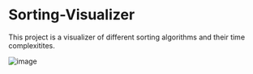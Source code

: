 # Sorting-Visualizer

This project is a visualizer of different sorting algorithms and their time complexitites.


![image](https://user-images.githubusercontent.com/82102952/150164957-041e8285-f37b-425b-bfb9-a6ab2b887932.png)
